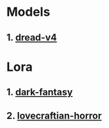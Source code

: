 # Models  

## 1. [dread-v4](https://civitai.com/models/14722/dread-v4)

# Lora

## 1. [dark-fantasy](https://civitai.com/models/24934/dark-fantasy)
## 2. [lovecraftian-horror](https://civitai.com/models/58220/lovecraftian-horror)
